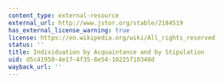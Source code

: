 ```yaml
---
content_type: external-resource
external_url: http://www.jstor.org/stable/2184519
has_external_license_warning: true
license: https://en.wikipedia.org/wiki/All_rights_reserved
status: ''
title: Individuation by Acquaintance and by Stipulation
uid: d5c41950-4e17-4f35-8e54-10225f10348d
wayback_url: ''
---
```


